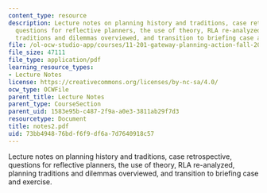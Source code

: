 ```yaml
---
content_type: resource
description: Lecture notes on planning history and traditions, case retrospective,
  questions for reflective planners, the use of theory, RLA re-analyzed, planning
  traditions and dilemmas overviewed, and transition to briefing case and exercise.
file: /ol-ocw-studio-app/courses/11-201-gateway-planning-action-fall-2007/73bb494876bdf6f9df6a7d7640918c57_notes2.pdf
file_size: 47111
file_type: application/pdf
learning_resource_types:
- Lecture Notes
license: https://creativecommons.org/licenses/by-nc-sa/4.0/
ocw_type: OCWFile
parent_title: Lecture Notes
parent_type: CourseSection
parent_uid: 1583e95b-c487-2f9a-a0e3-3811ab29f7d3
resourcetype: Document
title: notes2.pdf
uid: 73bb4948-76bd-f6f9-df6a-7d7640918c57
---
```

Lecture notes on planning history and traditions, case retrospective, questions for reflective planners, the use of theory, RLA re-analyzed, planning traditions and dilemmas overviewed, and transition to briefing case and exercise.